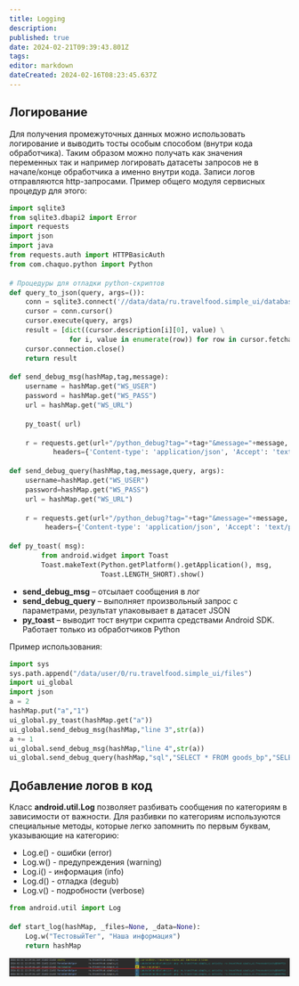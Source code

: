 ```yaml
---
title: Logging
description: 
published: true
date: 2024-02-21T09:39:43.801Z
tags: 
editor: markdown
dateCreated: 2024-02-16T08:23:45.637Z
---
```


## Логирование
Для получения промежуточных данных можно использовать логирование и выводить тосты особым способом (внутри кода обработчика). Таким образом можно получать как значения переменных так и например логировать датасеты запросов не в начале/конце обработчика а именно внутри кода. Записи логов отправляются http-запросами. Пример общего модуля сервисных процедур для этого:
```python
import sqlite3
from sqlite3.dbapi2 import Error
import requests
import json
import java
from requests.auth import HTTPBasicAuth
from com.chaquo.python import Python

# Процедуры для отладки python-скриптов
def query_to_json(query, args=()):
    conn = sqlite3.connect('//data/data/ru.travelfood.simple_ui/databases/SimpleWMS')
    cursor = conn.cursor()
    cursor.execute(query, args)
    result = [dict((cursor.description[i][0], value) \
               for i, value in enumerate(row)) for row in cursor.fetchall()]
    cursor.connection.close()
    return result

def send_debug_msg(hashMap,tag,message):
    username = hashMap.get("WS_USER")
    password = hashMap.get("WS_PASS")
    url = hashMap.get("WS_URL")

    py_toast( url)

    r = requests.get(url+"/python_debug?tag="+tag+"&message="+message, auth=HTTPBasicAuth(username, password),
           headers={'Content-type': 'application/json', 'Accept': 'text/plain'})

def send_debug_query(hashMap,tag,message,query, args):
    username=hashMap.get("WS_USER")
    password=hashMap.get("WS_PASS")
    url = hashMap.get("WS_URL")

    r = requests.get(url+"/python_debug?tag="+tag+"&message="+message, auth=HTTPBasicAuth(username, password),
         headers={'Content-type': 'application/json', 'Accept': 'text/plain'},data=json.dumps(query_to_json(query, args=())))

def py_toast( msg):
        from android.widget import Toast
        Toast.makeText(Python.getPlatform().getApplication(), msg,
                       Toast.LENGTH_SHORT).show()
```

- **send_debug_msg** – отсылает сообщения в лог
- **send_debug_query** – выполняет произвольный запрос с параметрами, результат упаковывает в датасет JSON
- **py_toast** – выводит тост внутри скрипта средствами Android SDK. Работает только из обработчиков Python

Пример использования:
```python
import sys
sys.path.append("/data/user/0/ru.travelfood.simple_ui/files")
import ui_global
import json
a = 2
hashMap.put("a","1")
ui_global.py_toast(hashMap.get("a"))
ui_global.send_debug_msg(hashMap,"line 3",str(a))
a += 1
ui_global.send_debug_msg(hashMap,"line 4",str(a))
ui_global.send_debug_query(hashMap,"sql","SELECT * FROM goods_bp","SELECT * FROM goods_bp",None)
```

## Добавление логов в код
Класс **android.util.Log** позволяет разбивать сообщения по категориям в зависимости от важности. Для разбивки по категориям используются специальные методы, которые легко запомнить по первым буквам, указывающие на категорию:

- Log.e() - ошибки (error)
- Log.w() - предупреждения (warning)
- Log.i() - информация (info)
- Log.d() - отладка (degub)
- Log.v() - подробности (verbose)

```python
from android.util import Log

def start_log(hashMap, _files=None, _data=None):
    Log.w("ТестовыйТег", "Наша информация")
    return hashMap
```

![фото.png](/фото.png)

